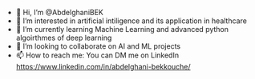 - 👋 Hi, I’m @AbdelghaniBEK 
- 👀 I’m interested in artificial intiligence and its application in healthcare
- 🌱 I’m currently learning Machine Learning and advanced python algoirthmes of deep learning 
- 💞️ I’m looking to collaborate on AI and ML projects 
- 📫 How to reach me: You can DM me on LinkedIn https://www.linkedin.com/in/abdelghani-bekkouche/

<!---
AbdelghaniBEK/AbdelghaniBEK is a ✨ special ✨ repository because its `README.md` (this file) appears on your GitHub profile.
You can click the Preview link to take a look at your changes.
--->
